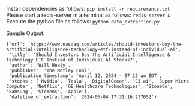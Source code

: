 Install dependencies as follows: `pip install -r requirements.txt` \
Please start a redis-server in a terminal as follows:
`redis-server &` \
Execute the python file as follows: `python data_extraction.py`

Sample Output:  
````
{'url': 'https://www.nasdaq.com/articles/should-investors-buy-the-artificial-intelligence-technology-etf-instead-of-individual-ai',
 'title': 'Should Investors Buy the Artificial Intelligence & Technology ETF Instead of Individual AI Stocks?', 
 'author': 'Will Healy', 
 'publisher': 'The Motley Fool', 
 'publication_timestamp': 'April 12, 2024 — 07:15 am EDT', 
 'stocks': ['Nvidia', 'Tesla', 'DigitalOcean', 'C3.ai', 'Super Micro Computer', 'Netflix', 'GE Healthcare Technologies', 'StoneCo', 'Samsung', 'Siemens', 'Apple'],
 'datetime_of_extraction': '2024-05-04 17:31:16.237052'}
